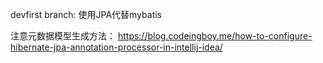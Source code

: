 devfirst branch: 使用JPA代替mybatis

注意元数据模型生成方法：
https://blog.codeingboy.me/how-to-configure-hibernate-jpa-annotation-processor-in-intellij-idea/

